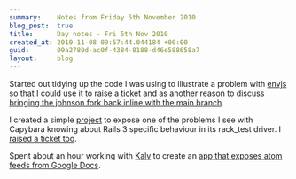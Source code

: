 ```yaml
---
summary:    Notes from Friday 5th November 2010
blog_post:  true
title:      Day notes - Fri 5th Nov 2010
created_at: 2010-11-08 09:57:44.044184 +00:00
guid:       09a2780d-ac0f-4384-8188-d46e588658a7
layout:     blog
---
```

  Started out tidying up the code I was using to illustrate a problem with [envjs](https://github.com/smparkes/env-js) so that I could use it to raise a [ticket](https://github.com/smparkes/env-js/issues/issue/23) and as another reason to discuss [bringing the johnson fork back inline with the main branch](http://groups.google.com/group/envjs/browse_thread/thread/ec2ba83d0fb3e57c).

  I created a simple [project](https://github.com/chrisroos/capybara-data-method-naughtiness) to expose one of the problems I see with Capybara knowing about Rails 3 specific behaviour in its rack_test driver.  I [raised a ticket too](https://github.com/jnicklas/capybara/issues/184).

  Spent about an hour working with [Kalv](http://kalv.co.uk/) to create an [app that exposes atom feeds from Google Docs](https://github.com/freerange/docalerts).
